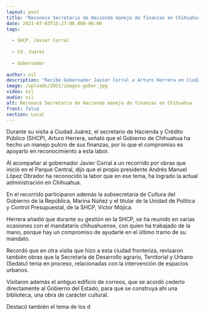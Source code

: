 ```yaml
---
layout: post
title: "Reconoce Secretario de Hacienda manejo de finanzas en Chihuahua"
date: 2021-07-03T15:27:00.000-06:00
tags:
  
  - SHCP. Javier Corral
  
  - Cd. Juárez
  
  - Gobernador
  
author: nil
description: "Recibe Gobernador Javier Corral a Arturo Herrera en Ciudad Juárez; junto con la subsecretaria de Cultura y el titular de la Unidad de Política y Control Presupuestario de la Secretaría de Hacienda."
image: /uploads/2021/images-gober.jpg
video: nil
audio: nil
alt: Reconoce Secretario de Hacienda manejo de finanzas en Chihuahua
front: false
section: Local
---
```


Durante su visita a Ciudad Juárez, el secretario de Hacienda y Crédito Público (SHCP), Arturo Herrera, señaló que el Gobierno de Chihuahua ha hecho un manejo pulcro de sus finanzas, por lo que el compromiso es apoyarlo en reconocimiento a esta labor.

Al acompañar al gobernador Javier Corral a un recorrido por obras que inició en el Parque Central, dijo que el propio presidente Andrés Manuel López Obrador ha reconocido la labor que en ese tema, ha logrado la actual administración en Chihuahua.

En el recorrido participaron además la subsecretaria de Cultura del Gobierno de la República, Marina Núñez y el titular de la Unidad de Política y Control Presupuestal, de la SHCP, Víctor Mójica.

Herrera añadió que durante su gestión en la SHCP, se ha reunido en varias ocasiones con el mandatario chihuahuense, con quien ha trabajado de la mano, porque hay un compromiso de ayudarle en el último tramo de su mandato.

Recordó que en otra visita que hizo a esta ciudad fronteriza, revisaron también obras que la Secretaría de Desarrollo agrario, Territorial y Urbano (Sedatu) tenía en proceso, relacionadas con la intervención de espacios urbanos.

Visitaron además el antiguo edificio de correos, que se acordó cederlo directamente al Gobierno del Estado, para que se construya ahí una biblioteca, una obra de carácter cultural.

Destacó también el tema de los d